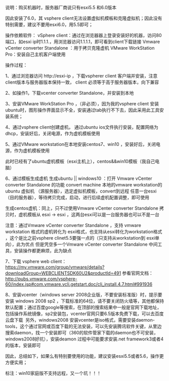 说明：购买机器时，服务器厂商说只有esxi5.5 和6.0版本

因此安装了6.0，其 vsphere client无法设置虚拟机模板和克隆虚拟机；因此没有特别需要，建议不要用esxi6.0，用5.5即可；



操作依赖软件：
vSphere client：通过在浏览器器上登录安装好的机器，访问80端口，如esxi ip时1.1.1.，用浏览器访问1.1.1.1，即可看到client下载链接
Vmware vCenter converter Standalone ：用于拷贝克隆虚机
VMware WorkStation Pro：安装自己主机客户端使用


操作过程：

1、通过浏览器访问 http://esxi-ip ，下载vspherer client 客户端并安装，注意client版本与服务器版本保持一致， client 必须等于高于服务器版本，向下兼容

2、如操作1，下载vcenter converter Standalone，并安装到本地

3、安装VMware WorkStation Pro ，（非必须），因为我的vsphere client 安装ubuntu时，图形操作界面显示不全，安装通过tab执行不下去，因此采用此工具安装系统；

4、通过vsphere client创建虚机， 通过ubuntu ios文件执行安装，配置网络为dhcp，安装好后，关闭电源，作为虚机模板使用

5、通过VMware workstation在本地安装centos7、win10 ，安装好后，关闭电源，作为虚机模板使用


此时已经有了ubuntu虚机模板（esxi主机上），centos&&win10模板（我自己电脑）


6、通过模板生成虚机
生成ubuntu || windows10 ：打开 Vmware vCenter converter Standalone  的功能 convert machine 本地的vmware workstation的ubuntu 虚拟机 （源服务器），选定虚拟机模板，convert到远程 任意一台esxi（目的服务器），等待拷贝完成，启动，进行后续虚机配置调整，即可使用

生成centos虚机：同上，只不过使用Vmware vCenter converter Standalone 拷贝时，虚机模板从 esxi -> esxi ，这两台esxi可以是一台服务器也可以不是一台

注意：通过Vmware vCenter converter Standalone ，支持 vmware workstation 格式的虚机转化为 esxi格式，也支持从esxi转化为workstation格式
，这个是比之前vsphere clinet5.5要强一点的（只支持从workstation到 esxi单向），此为优点
但是凭空多一个Vmware vCenter converter Standalone 中间工具，安装操作都更麻烦，此为缺点

7、下载 vsphere web client：https://my.vmware.com/group/vmware/details?downloadGroup=WEBCLIENTSDK60U2&productId=491
参看官网文档：http://pubs.vmware.com/vsphere-60/index.jsp#com.vmware.vcli.getstart.doc/cli_install.4.7.html#991936

8、安装vcenter（windows server 2008企业版，不要安装标准版）时，提示要安装 windows 2008 sp2 ，下载标准的64位，请不要关闭防火墙等，其他都保持默认配置；通过百度google等搜索，在顶部的搜索结果中一般是官网下载地址，包括操作系统镜像，sp2安装包，vcenter官网只要6.5版本免费下载，可以去百度云盘下载
  另外，windows2008 安装vcenter是iso格式，需要安装daemon-tools，这个通过官网或百度下载的无法安装，可以先安装腾讯软件关键，从里边搜索daemon，找一个安装即可（360的软件管家下载的daemon也不可安装，windows2008好坑），安装deamon 过程中可能要求安装.net framework3或者4的版本，安装即可


因此，总结如下，如果么有特别要使用的功能，建议安装esxi5.5或者5.6，操作更方便实用；

标注：win10家庭版不支持远程，又一个坑！！！

